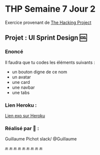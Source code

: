 # THP Semaine 7 Jour 2

Exercice provenant de [The Hacking Project](https://www.thehackingproject.org/)
                         
## Projet : UI Sprint Design :cool:

### Enoncé

Il faudra que tu codes les éléments suivants :
* un bouton digne de ce nom
* un avatar
* une card
* une navbar
* une tabs

### Lien Heroku :
[Lien exo sur Heroku](https://css-trop-avance.herokuapp.com/)

### Réalisé par :tea: :
Guillaume Pichot  slack/  @Guillaume


:end: :end: :end: :end: :end: :end: :end: :end: :end:
